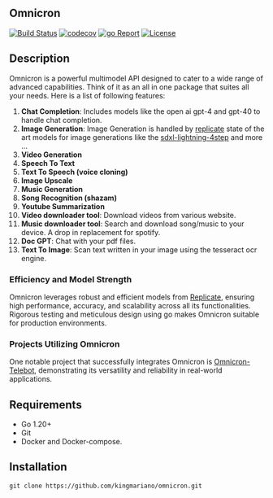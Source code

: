 ## Omnicron

[![Build Status](https://img.shields.io/github/actions/workflow/status/kingmariano/omnicron/ci.yml?branch=main)](https://github.com/kingmariano/omnicron/actions)
[![codecov](https://codecov.io/gh/kingmariano/omnicron/branch/main/graph/badge.svg?token=DQVQZKXIG0)](https://codecov.io/gh/kingmariano/omnicron)
[![go Report](https://goreportcard.com/badge/github.com/kingmariano/omnicron)](https://goreportcard.com/report/github.com/kingmariano/omnicron)
[![License](https://img.shields.io/github/license/kingmariano/omnicron)](https://github.com/kingmariano/omnicron/blob/main/LICENSE)

## Description

Omnicron is a powerful multimodel API designed to cater to a wide range of advanced capabilities. Think of it as an all in one package that suites all your needs. Here is a list of following features:

1. **Chat Completion**: Includes models like the open ai gpt-4 and gpt-40 to handle chat completion.
2. **Image Generation**: Image Generation is handled by [replicate](https://replicate.com/) state of the art models for  image generations like the [sdxl-lightning-4step](https://replicate.com/bytedance/sdxl-lightning-4step) and more ...
3. **Video Generation**
4. **Speech To Text**
5. **Text To Speech (voice cloning)** 
6. **Image Upscale**
7. **Music Generation**
8. **Song Recognition (shazam)**
9. **Youtube Summarization**
10. **Video downloader tool**: Download videos from various website.
11. **Music downloader tool**: Search and download song/music to your device. A drop in replacement for spotify.
12. **Doc GPT**: Chat with your pdf files.
13. **Text To Image**: Scan text written in your image using the tesseract ocr engine.

### Efficiency and Model Strength

Omnicron leverages robust and efficient models from [Replicate](https://replicate.com/), ensuring high performance, accuracy, and scalability across all its functionalities. Rigorous testing and meticulous design using go makes Omnicron suitable for production environments. 

### Projects Utilizing Omnicron

One notable project that successfully integrates Omnicron is [Omnicron-Telebot](https://github.com/kingmariano/omnicron-telebot), demonstrating its versatility and reliability in real-world applications.

## Requirements

- Go 1.20+
- Git
- Docker and Docker-compose.

## Installation
```console
git clone https://github.com/kingmariano/omnicron.git
```